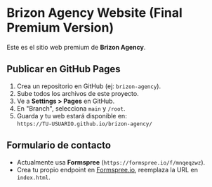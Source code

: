 # Brizon Agency Website (Final Premium Version)

Este es el sitio web premium de **Brizon Agency**.

## Publicar en GitHub Pages
1. Crea un repositorio en GitHub (ej: `brizon-agency`).
2. Sube todos los archivos de este proyecto.
3. Ve a **Settings > Pages** en GitHub.
4. En "Branch", selecciona `main` y `/root`.
5. Guarda y tu web estará disponible en:  
   `https://TU-USUARIO.github.io/brizon-agency/`

## Formulario de contacto
- Actualmente usa **Formspree** (`https://formspree.io/f/mnqeqzwz`).
- Crea tu propio endpoint en [Formspree.io](https://formspree.io/), reemplaza la URL en `index.html`.
